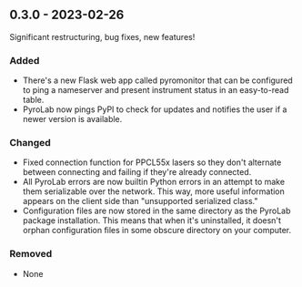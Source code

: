 ## 0.3.0 - 2023-02-26

Significant restructuring, bug fixes, new features!

### Added
- There's a new Flask web app called pyromonitor that can be configured to
  ping a nameserver and present instrument status in an easy-to-read table.
- PyroLab now pings PyPI to check for updates and notifies the user if a newer
  version is available.

### Changed
- Fixed connection function for PPCL55x lasers so they don't alternate between
  connecting and failing if they're already connected.
- All PyroLab errors are now builtin Python errors in an attempt to make them
  serializable over the network. This way, more useful information appears
  on the client side than "unsupported serialized class."
- Configuration files are now stored in the same directory as the PyroLab
  package installation. This means that when it's uninstalled, it doesn't 
  orphan configuration files in some obscure directory on your computer.

### Removed
- None
